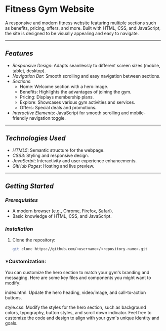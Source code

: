 # Fitness Gym Website

A responsive and modern fitness website featuring multiple sections such as benefits, pricing, offers, and more. Built with HTML, CSS, and JavaScript, the site is designed to be visually appealing and easy to navigate.

---

## *Features*

- *Responsive Design*: Adapts seamlessly to different screen sizes (mobile, tablet, desktop).
- *Navigation Bar*: Smooth scrolling and easy navigation between sections.
- *Sections*:
  - Home: Welcome section with a hero image.
  - Benefits: Highlights the advantages of joining the gym.
  - Pricing: Displays membership plans.
  - Explore: Showcases various gym activities and services.
  - Offers: Special deals and promotions.
- *Interactive Elements*: JavaScript for smooth scrolling and mobile-friendly navigation toggle.

---

## *Technologies Used*

- *HTML5*: Semantic structure for the webpage.
- *CSS3*: Styling and responsive design.
- *JavaScript*: Interactivity and user experience enhancements.
- *GitHub Pages*: Hosting and live preview.

---

## *Getting Started*

### *Prerequisites*
- A modern browser (e.g., Chrome, Firefox, Safari).
- Basic knowledge of HTML, CSS, and JavaScript.

### *Installation*

1. Clone the repository:
   ```bash
   git clone https://github.com/<username>/<repository-name>.git
   
### *Customization:

You can customize the hero section to match your gym's branding and messaging. Here are some key files and components you might want to modify:

index.html: Update the hero heading, video/image, and call-to-action buttons.

style.css: Modify the styles for the hero section, such as background colors, typography, button styles, and scroll down indicator. Feel free to customize the code and design to align with your gym's unique identity and goals.
